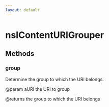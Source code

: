 ```yaml
---
layout: default
---
```


# nsIContentURIGrouper #

## Methods ##

### group ###
  
Determine the group to which the URI belongs.  
  
@param    aURI       the URI to group  
  
@returns  the group to which the URI belongs  
  

